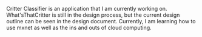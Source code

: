 Critter Classifier is an application that I am currently working on. 
What'sThatCritter is still in the design process, but the current design
outline can be seen in the design document. Currently, I am learning how to
use mxnet as well as the ins and outs of cloud computing.
